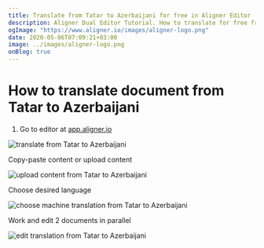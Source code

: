 ```yaml
---
title: Translate from Tatar to Azerbaijani for free in Aligner Editor
description: Aligner Dual Editor Tutorial. How to translate for free from Tatar to Azerbaijani. Aligner is multilingual document management platform. 
ogImage: "https://www.aligner.io/images/aligner-logo.png"
date: 2020-05-06T07:09:21+03:00
image: ../images/aligner-logo.png
onBlog: true
---
```


# How to translate document from Tatar to Azerbaijani

1. Go to editor at [app.aligner.io](https://app.aligner.io "Aligner App web page")

![translate from Tatar to Azerbaijani](../aligner-blank-editor.png "translate from Tatar to Azerbaijani")

Copy-paste content or upload content

![upload content from Tatar to Azerbaijani](../aligner-uploaded-document.png "upload content from Tatar to Azerbaijani")

Choose desired language

![choose machine translation from Tatar to Azerbaijani](../aligner-language-dropdown.png "choose machine translation from Tatar to Azerbaijani")

Work and edit 2 documents in parallel

![edit translation from Tatar to Azerbaijani](../aligner-double-sitded-editor.png "edit translation from Tatar to Azerbaijani")

